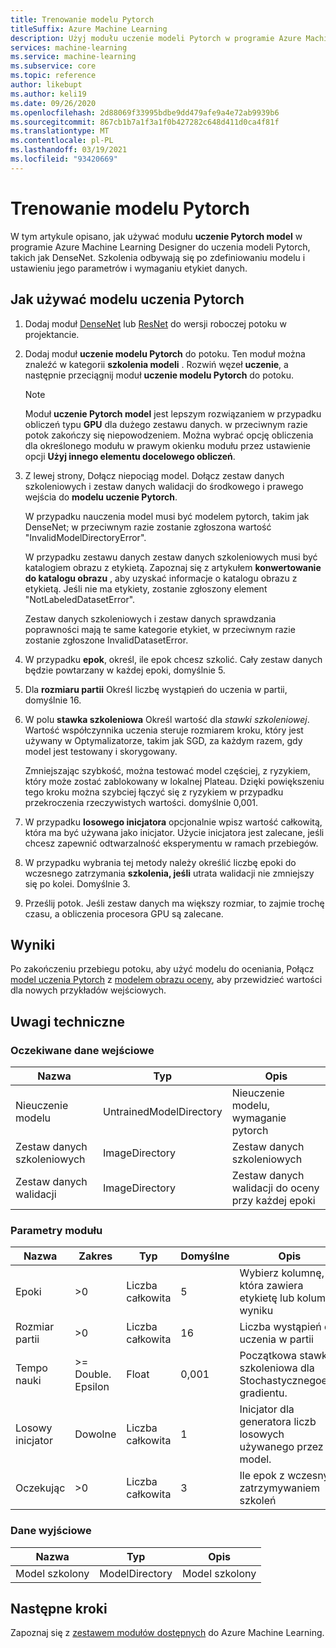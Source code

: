 ```yaml
---
title: Trenowanie modelu Pytorch
titleSuffix: Azure Machine Learning
description: Użyj modułu uczenie modeli Pytorch w programie Azure Machine Learning Designer, aby szkolić modele od podstaw lub dostosować istniejące modele.
services: machine-learning
ms.service: machine-learning
ms.subservice: core
ms.topic: reference
author: likebupt
ms.author: keli19
ms.date: 09/26/2020
ms.openlocfilehash: 2d88069f33995bdbe9dd479afe9a4e72ab9939b6
ms.sourcegitcommit: 867cb1b7a1f3a1f0b427282c648d411d0ca4f81f
ms.translationtype: MT
ms.contentlocale: pl-PL
ms.lasthandoff: 03/19/2021
ms.locfileid: "93420669"
---
```

# <a name="train-pytorch-model"></a>Trenowanie modelu Pytorch

W tym artykule opisano, jak używać modułu **uczenie Pytorch model** w programie Azure Machine Learning Designer do uczenia modeli Pytorch, takich jak DenseNet. Szkolenia odbywają się po zdefiniowaniu modelu i ustawieniu jego parametrów i wymaganiu etykiet danych. 

## <a name="how-to-use-train-pytorch-model"></a>Jak używać modelu uczenia Pytorch 

1. Dodaj moduł [DenseNet](densenet.md) lub [ResNet](resnet.md) do wersji roboczej potoku w projektancie.

2. Dodaj moduł **uczenie modelu Pytorch** do potoku. Ten moduł można znaleźć w kategorii **szkolenia modeli** . Rozwiń węzeł **uczenie**, a następnie przeciągnij moduł **uczenie modelu Pytorch** do potoku.

   > [!NOTE]
   > Moduł **uczenie Pytorch model** jest lepszym rozwiązaniem w przypadku obliczeń typu **GPU** dla dużego zestawu danych. w przeciwnym razie potok zakończy się niepowodzeniem. Można wybrać opcję obliczenia dla określonego modułu w prawym okienku modułu przez ustawienie opcji **Użyj innego elementu docelowego obliczeń**.

3.  Z lewej strony, Dołącz niepociąg model. Dołącz zestaw danych szkoleniowych i zestaw danych walidacji do środkowego i prawego wejścia do **modelu uczenie Pytorch**.

    W przypadku nauczenia model musi być modelem pytorch, takim jak DenseNet; w przeciwnym razie zostanie zgłoszona wartość "InvalidModelDirectoryError".

    W przypadku zestawu danych zestaw danych szkoleniowych musi być katalogiem obrazu z etykietą. Zapoznaj się z artykułem **konwertowanie do katalogu obrazu** , aby uzyskać informacje o katalogu obrazu z etykietą. Jeśli nie ma etykiety, zostanie zgłoszony element "NotLabeledDatasetError".

    Zestaw danych szkoleniowych i zestaw danych sprawdzania poprawności mają te same kategorie etykiet, w przeciwnym razie zostanie zgłoszone InvalidDatasetError.

4.  W przypadku **epok**, określ, ile epok chcesz szkolić. Cały zestaw danych będzie powtarzany w każdej epoki, domyślnie 5.

5.  Dla **rozmiaru partii** Określ liczbę wystąpień do uczenia w partii, domyślnie 16.

6.  W polu **stawka szkoleniowa** Określ wartość dla *stawki szkoleniowej*. Wartość współczynnika uczenia steruje rozmiarem kroku, który jest używany w Optymalizatorze, takim jak SGD, za każdym razem, gdy model jest testowany i skorygowany.

    Zmniejszając szybkość, można testować model częściej, z ryzykiem, który może zostać zablokowany w lokalnej Plateau. Dzięki powiększeniu tego kroku można szybciej łączyć się z ryzykiem w przypadku przekroczenia rzeczywistych wartości. domyślnie 0,001.

7.  W przypadku **losowego inicjatora** opcjonalnie wpisz wartość całkowitą, która ma być używana jako inicjator. Użycie inicjatora jest zalecane, jeśli chcesz zapewnić odtwarzalność eksperymentu w ramach przebiegów.

8.  W przypadku wybrania tej metody należy określić liczbę epoki do wczesnego zatrzymania **szkolenia, jeśli** utrata walidacji nie zmniejszy się po kolei. Domyślnie 3.

9.  Prześlij potok. Jeśli zestaw danych ma większy rozmiar, to zajmie trochę czasu, a obliczenia procesora GPU są zalecane.

## <a name="results"></a>Wyniki

Po zakończeniu przebiegu potoku, aby użyć modelu do oceniania, Połącz [model uczenia Pytorch](train-pytorch-model.md) z [modelem obrazu oceny](score-image-model.md), aby przewidzieć wartości dla nowych przykładów wejściowych.

## <a name="technical-notes"></a>Uwagi techniczne
###  <a name="expected-inputs"></a>Oczekiwane dane wejściowe  

| Nazwa               | Typ                    | Opis                              |
| ------------------ | ----------------------- | ---------------------------------------- |
| Nieuczenie modelu    | UntrainedModelDirectory | Nieuczenie modelu, wymaganie pytorch         |
| Zestaw danych szkoleniowych   | ImageDirectory          | Zestaw danych szkoleniowych                         |
| Zestaw danych walidacji | ImageDirectory          | Zestaw danych walidacji do oceny przy każdej epoki |

###  <a name="module-parameters"></a>Parametry modułu  

| Nazwa          | Zakres            | Typ    | Domyślne | Opis                              |
| ------------- | ---------------- | ------- | ------- | ---------------------------------------- |
| Epoki        | >0               | Liczba całkowita | 5       | Wybierz kolumnę, która zawiera etykietę lub kolumnę wyniku |
| Rozmiar partii    | >0               | Liczba całkowita | 16      | Liczba wystąpień do uczenia w partii   |
| Tempo nauki | >= Double. Epsilon | Float   | 0,001   | Początkowa stawka szkoleniowa dla Stochastycznegoego gradientu. |
| Losowy inicjator   | Dowolne              | Liczba całkowita | 1       | Inicjator dla generatora liczb losowych używanego przez model. |
| Oczekując      | >0               | Liczba całkowita | 3       | Ile epok z wczesnym zatrzymywaniem szkoleń   |

###  <a name="outputs"></a>Dane wyjściowe  

| Nazwa          | Typ           | Opis   |
| ------------- | -------------- | ------------- |
| Model szkolony | ModelDirectory | Model szkolony |

## <a name="next-steps"></a>Następne kroki

Zapoznaj się z [zestawem modułów dostępnych](module-reference.md) do Azure Machine Learning. 



